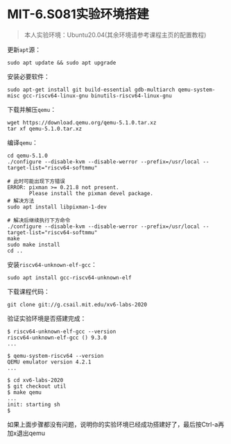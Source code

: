 # MIT-6.S081实验环境搭建


<!--more-->

>  本人实验环境：Ubuntu20.04(其余环境请参考课程主页的配置教程)

更新`apt`源：

~~~shell
sudo apt update && sudo apt upgrade
~~~

安装必要软件：

~~~shell
sudo apt-get install git build-essential gdb-multiarch qemu-system-misc gcc-riscv64-linux-gnu binutils-riscv64-linux-gnu 
~~~

下载并解压`qemu`：

~~~shell
wget https://download.qemu.org/qemu-5.1.0.tar.xz
tar xf qemu-5.1.0.tar.xz
~~~

编译`qemu`：

~~~shell
cd qemu-5.1.0
./configure --disable-kvm --disable-werror --prefix=/usr/local --target-list="riscv64-softmmu"

# 此时可能出现下方错误
ERROR: pixman >= 0.21.8 not present.
       Please install the pixman devel package.
# 解决方法
sudo apt install libpixman-1-dev

# 解决后继续执行下方命令
./configure --disable-kvm --disable-werror --prefix=/usr/local --target-list="riscv64-softmmu"
make
sudo make install
cd ..
~~~

安装`riscv64-unknown-elf-gcc`：

~~~shell
sudo apt install gcc-riscv64-unknown-elf
~~~

下载课程代码：

~~~shell
git clone git://g.csail.mit.edu/xv6-labs-2020
~~~

验证实验环境是否搭建完成：

~~~shell
$ riscv64-unknown-elf-gcc --version
riscv64-unknown-elf-gcc () 9.3.0
...

$ qemu-system-riscv64 --version
QEMU emulator version 4.2.1
...

$ cd xv6-labs-2020
$ git checkout util
$ make qemu
... 
init: starting sh
$
~~~
如果上面步骤都没有问题，说明你的实验环境已经成功搭建好了，最后按Ctrl-a再加x退出qemu
